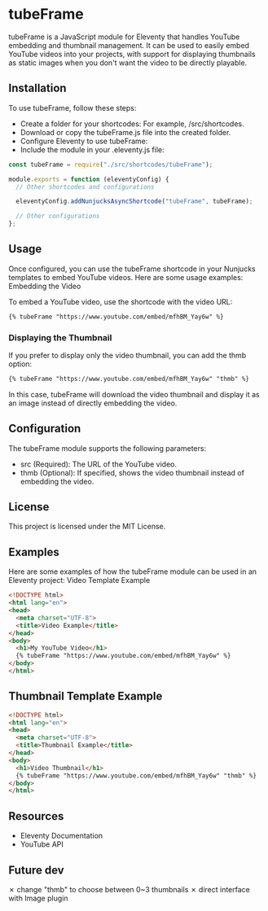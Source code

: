 # tubeFrame

tubeFrame is a JavaScript module for Eleventy that handles YouTube embedding and thumbnail management. It can be used to easily embed YouTube videos into your projects, with support for displaying thumbnails as static images when you don't want the video to be directly playable.
## Installation

To use tubeFrame, follow these steps:
- Create a folder for your shortcodes: For example, /src/shortcodes.
- Download or copy the tubeFrame.js file into the created folder.
- Configure Eleventy to use tubeFrame:
- Include the module in your .eleventy.js file:
```javascript
const tubeFrame = require("./src/shortcodes/tubeFrame");

module.exports = function (eleventyConfig) {
  // Other shortcodes and configurations

  eleventyConfig.addNunjucksAsyncShortcode("tubeFrame", tubeFrame);

  // Other configurations
};
```
## Usage

Once configured, you can use the tubeFrame shortcode in your Nunjucks templates to embed YouTube videos. Here are some usage examples:
Embedding the Video

To embed a YouTube video, use the shortcode with the video URL:

```html
{% tubeFrame "https://www.youtube.com/embed/mfhBM_Yay6w" %}
```

### Displaying the Thumbnail

If you prefer to display only the video thumbnail, you can add the thmb option:

```html
{% tubeFrame "https://www.youtube.com/embed/mfhBM_Yay6w" "thmb" %}
```

In this case, tubeFrame will download the video thumbnail and display it as an image instead of directly embedding the video.

## Configuration

The tubeFrame module supports the following parameters:
- src (Required): The URL of the YouTube video.
- thmb (Optional): If specified, shows the video thumbnail instead of embedding the video.

## License

This project is licensed under the MIT License.
## Examples

Here are some examples of how the tubeFrame module can be used in an Eleventy project:
Video Template Example

```html
<!DOCTYPE html>
<html lang="en">
<head>
  <meta charset="UTF-8">
  <title>Video Example</title>
</head>
<body>
  <h1>My YouTube Video</h1>
  {% tubeFrame "https://www.youtube.com/embed/mfhBM_Yay6w" %}
</body>
</html>

```
## Thumbnail Template Example

```html
<!DOCTYPE html>
<html lang="en">
<head>
  <meta charset="UTF-8">
  <title>Thumbnail Example</title>
</head>
<body>
  <h1>Video Thumbnail</h1>
  {% tubeFrame "https://www.youtube.com/embed/mfhBM_Yay6w" "thmb" %}
</body>
</html>

```
## Resources
- Eleventy Documentation
- YouTube API

## Future dev
✗ change "thmb" to choose between 0~3 thumbnails
✗ direct interface with Image plugin
